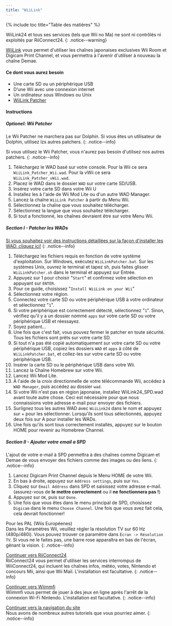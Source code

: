 ```yaml
---
title: "WiiLink"
---
```


{% include toc title="Table des matières" %}

WiiLink24 et tous ses services (tels que Wii no Ma) ne sont ni contrôlés ni exploités par RiiConnect24.
{: .notice--warning}

[WiiLink](https://wiilink24.com/) vous permet d'utiliser les chaînes japonaises exclusives Wii Room et Digicam Print Channel, et vous permettra à l'avenir d'utiliser à nouveau la chaîne Demae.

#### Ce dont vous aurez besoin

* Une carte SD ou un périphérique USB
* D’une Wii avec une connexion internet
* Un ordinateur sous Windows ou Unix
* [WiiLink Patcher](https://github.com/WiiLink24/WiiLink24-Patcher/releases)

#### Instructions

##### Optionel: Wii Patcher
Le Wii Patcher ne marchera pas sur Dolphin. Si vous êtes un utilisateur de Dolphin, utilisez lzs autres patchers.
{: .notice--info}

Si vous utilisez le Wii Patcher, vous n'aurez pas besoin d'utilisez nos autres patchers.
{: .notice--info}

1. Téléchargez le WAD basé sur votre console. Pour la Wii ce sera `WiiLink_Patcher_Wii.wad`. Pour la vWii ce sera `WiiLink_Patcher_vWii.wad`.
2. Placez le WAD dans le dossier `WAD` sur votre carte SD/USB.
3. Insérez votre carte SD dans votre Wii U
4. Installez les à l'aide de Wii Mod Lite ou d'un autre WAD Manager.
5. Lancez la chaîne `WiiLink Patcher` à partir du Menu Wii.
6. Sélectionnez la chaîne que vous souhaitez télécharger.
7. Sélectionnez la langue que vous souhaitez télécharger.
8. Si tout a fonctionné, les chaînes devraient être sur votre Menu Wii.

##### Section I - Patcher les WADs

[Si vous souhaitez voir des instructions détaillées sur la façon d'installer les WAD, cliquez ici!](wiimodlite)
{: .notice--info}

1. Téléchargez les fichiers requis en fonction de votre système d'exploitation. Sur Windows, exécutez `WiiLinkPatcher.bat`. Sur les systèmes Unix, ouvrez le terminal et tapez sh, puis faites glisser `WiiLinkPatcher.sh` dans le terminal et appuyez sur Entrée.
2. Appuyez sur 1 pour choisir "`Start`" et confirmez votre sélection en appuyant sur `ENTER`.
3. Pour ce guide, choisissez "`Install WiiLink on your Wii`"
4. Sélectionnez votre région.
5. Connectez votre carte SD ou votre périphérique USB à votre ordinateur et sélectionnez "`1`".
6. Si votre périphérique est correctement détecté, sélectionnez "`1`". Sinon, vérifiez qu'il y a un dossier nommé `apps` sur votre carte SD ou votre périphérique USB et réessayez.
7. Soyez patient...
8. Une fois que c'est fait, vous pouvez fermer le patcher en toute sécurité. Tous les fichiers sont prêts sur votre carte SD.
9. Si tout n'a pas été copié automatiquement sur votre carte SD ou votre périphérique USB, copiez les dossiers `WAD` et `apps` à côté de `WiiLinkPatcher.bat`, et collez-les sur votre carte SD ou votre périphérique USB.
10. Insérer la carte SD ou le périphérique USB dans votre Wii.
11. Lancez la Chaîne Homebrew sur votre Wii.
12. Lancez Wii Mod Lite.
13. À l'aide de la croix directionnelle de votre télécommande Wii, accédez à `WAD Manager`, puis accédez au dossier `wad`.
14. Si votre Wii n'est pas en région japonaise, installez WiiLink24_SPD.wad avant toute autre chose. Ceci est nécessaire pour que nous connaissions votre adresse e-mail pour envoyer des fichiers.
15. Surlignez tous les autres WAD avec `WiiLink24` dans le nom et appuyez sur + pour les sélectionner. Lorsqu'ils sont tous sélectionnés, appuyez deux fois sur A pour installer les WADs.
16. Une fois qu'ils sont tous correctement installés, appuyez sur le bouton HOME pour revenir au Homebrew Channel.

##### Section II - Ajouter votre email a SPD

L'ajout de votre e-mail à SPD permettra à des chaînes comme Digicam et Demae de vous envoyer des fichiers comme des images ou des liens.
{: .notice--info}

1. Lancez Digicam Print Channel depuis le Menu HOME de votre Wii.
2. En bas à droite, appuyez sur `Address settings`, puis sur `Yes`.
3. Cliquez sur `Email Address` dans SPD et saisissez votre adresse e-mail. (assurez-vous de **le mettre correctement** ou il **ne fonctionnera pas !**)
4. Appuyez sur `OK`, puis sur `Done`.
5. Une fois que vous êtes dans le menu principal de SPD, choisissez `Digicam` dans le menu `Choose Channel`. Une fois que vous avez fait cela, cela devrait fonctionner!

Pour les PAL (Wiis Européenes)<br> Dans les Paramètres Wii, veuillez régler la résolution TV sur 60 Hz (480p/480i). Vous pouvez trouver ce paramètre dans `Écran -> Résolution TV`. Si vous ne le faites pas, une barre rose apparaîtra en bas de l'écran, gênant la vision.
{: .notice--info}

[Continuer vers RiiConnect24](riiconnect24) <br> RiiConnect24 vous permet d'utiliser les services interrompus de WiiConnect24, qui incluent les chaînes infos, météo, votes, Nintendo et concours Mii, ainsi que Wii Mail. L'installation est facultative.
{: .notice--info}

[Continuer vers Wiimmfi](wiimmfi)<br> Wiimmfi vous permet de jouer à des jeux en ligne après l'arrêt de la connexion Wi-Fi Nintendo. L'installation est facultative.
{: .notice--info}

[Continuer vers la navigation du site](site-navigation)<br> Nous avons de nombreux autres tutoriels que vous pourriez aimer.
{: .notice--info}
